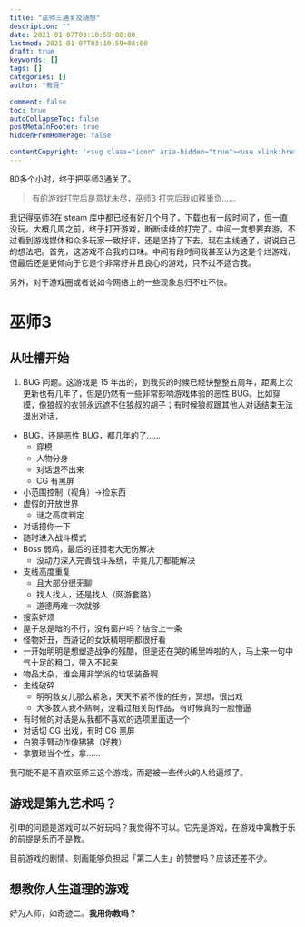 ```yaml
---
title: "巫师三通关及随想"
description: ""
date: 2021-01-07T03:10:59+08:00
lastmod: 2021-01-07T03:10:59+08:00
draft: true
keywords: []
tags: []
categories: []
author: "有涯"

comment: false
toc: true
autoCollapseToc: false
postMetaInFooter: true
hiddenFromHomePage: false

contentCopyright: '<svg class="icon" aria-hidden="true"><use xlink:href="#icon-cc"></use></svg>&#160<a rel="license" href="https://creativecommons.org/licenses/by-nc-nd/4.0/" target="_blank" title="Attribution-NonCommercial-NoDerivatives 4.0 International (CC BY-NC-ND 4.0)">署名-非商业性使用-禁止演绎 4.0 国际</a>&#160转载请保留原文链接及作者'
---
```


80多个小时，终于把巫师3通关了。
<!--more-->

> 有的游戏打完后是意犹未尽，巫师3 打完后我如释重负……

我记得巫师3在 steam 库中都已经有好几个月了，下载也有一段时间了，但一直没玩。大概几周之前，终于打开游戏，断断续续的打完了。中间一度想要弃游，不过看到游戏媒体和众多玩家一致好评，还是坚持了下去。现在主线通了，说说自己的想法吧。首先，这游戏不合我的口味。中间有段时间我甚至认为这是个烂游戏，但最后还是更倾向于它是个非常好并且良心的游戏，只不过不适合我。

另外，对于游戏圈或者说如今网络上的一些现象总归不吐不快。

# 巫师3

## 从吐槽开始
1. BUG 问题。这游戏是 15 年出的，到我买的时候已经快整整五周年，距离上次更新也有几年了，但是仍然有一些非常影响游戏体验的恶性 BUG。比如穿模，像狼叔的衣领永远遮不住狼叔的胡子；有时候狼叔跟其他人对话结束无法退出对话，


- BUG，还是恶性 BUG，都几年的了……
  - 穿模
  - 人物分身
  - 对话退不出来
  - CG 有黑屏
- 小范围控制（视角）→捡东西
- 虚假的开放世界
  - 谜之高度判定
- 对话撞你一下
- 随时进入战斗模式
- Boss 弱鸡，最后的狂猎老大无伤解决
  - 没动力深入完善战斗系统，毕竟几刀都能解决
- 支线高度重复
  - 且大部分很无聊
  - 找人找人，还是找人（网游套路）
  - 道德两难一次就够
- 搜索好烦
- 屋子总是暗的不行，没有窗户吗？结合上一条
- 怪物好丑，西游记的女妖精明明都很好看
- 一开始明明是想塑造战争的残酷，但是还在哭的稀里哗啦的人，马上来一句中气十足的粗口，带入不起来
- 物品太杂，谁会用非学派的垃圾装备啊
- 主线破碎
  - 明明救女儿那么紧急，天天不紧不慢的任务，冥想，很出戏
  - 大多数人我不熟啊，没看过相关的作品，有时候真的一脸懵逼
- 有时候的对话是从我都不喜欢的选项里面选一个
- 对话切 CG 出戏，有时 CG 黑屏
- 白狼手臂动作像狒狒（好拽）
- 拿猥琐当个性，拿……

我可能不是不喜欢巫师三这个游戏，而是被一些传火的人给逼烦了。

## 游戏是第九艺术吗？
引申的问题是游戏可以不好玩吗？我觉得不可以。它先是游戏，在游戏中寓教于乐的前提是乐而不是教。

目前游戏的剧情、刻画能够负担起「第二人生」的赞誉吗？应该还差不少。

## 想教你人生道理的游戏
好为人师，如奇迹二。**我用你教吗？**
